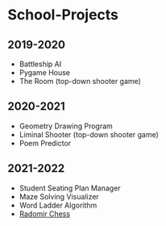 <h1>School-Projects</h1>
<h2>2019-2020</h2>
<ul>
  <li>Battleship AI</li>
  <li>Pygame House</li>
  <li>The Room (top-down shooter game)</li>
</ul>
<h2>2020-2021</h2>
<ul>
  <li>Geometry Drawing Program</li>
  <li>Liminal Shooter (top-down shooter game)</li>
  <li>Poem Predictor</li>
</ul>
<h2>2021-2022</h2>
<ul>
  <li>Student Seating Plan Manager</li>
  <li>Maze Solving Visualizer</li>
  <li>Word Ladder Algorithm</li>
  <li><a href="https://github.com/Edison-Du/Radomir-Chess">Radomir Chess</a></li>
</ul>

